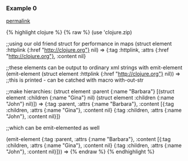 ### Example 0
[permalink](#example-0)

{% highlight clojure %}
{% raw %}
(use 'clojure.zip)

;;using our old friend struct for performance in maps
(struct element :httplink {:href "http://clojure.org"} nil)
=>
{:tag   :httplink,
 :attrs {:href "http://clojure.org"},
 :content nil}

;;these elements can be output to ordinary xml strings with emit-element
(emit-element (struct element :httplink {:href "http://clojure.org"} nil))
=>
<httplink href='http://clojure.org'/>
;;this is printed - can be catched with macro with-out-str

;;make hierarchies:
(struct element :parent {:name "Barbara"}
  [(struct element :children {:name "Gina"} nil)
   (struct element :children {:name "John"} nil)])
=>
{:tag :parent, :attrs {:name "Barbara"}, :content
   [{:tag :children, :attrs {:name "Gina"}, :content nil}
    {:tag :children, :attrs {:name "John"}, :content nil}]}

;;which can be emit-elemented as well

(emit-element {:tag :parent, :attrs {:name "Barbara"}, :content [{:tag :children, :attrs {:name "Gina"}, :content nil} {:tag :children, :attrs {:name "John"}, :content nil}]})
=>
<parent name='Barbara'>
 <children name='Gina'/>
 <children name='John'/>
</parent>{% endraw %}
{% endhighlight %}


